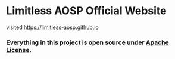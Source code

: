 # Limitless AOSP Official Website

visited https://limitless-aosp.github.io

### Everything in this project is open source under [Apache License](./LICENSE.md).